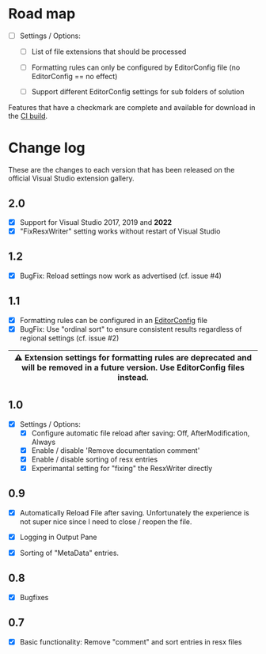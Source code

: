 # Road map

- [ ] Settings / Options:
  - [ ] List of file extensions that should be processed
  - [ ] Formatting rules can only be configured by EditorConfig file (no EditorConfig == no effect)
  - [ ] Support different EditorConfig settings for sub folders of solution


Features that have a checkmark are complete and available for
download in the
[CI build](http://vsixgallery.com/extension/ResxFormatter.61507132-4401-47b1-9950-575e43b964c6/).

# Change log

These are the changes to each version that has been released
on the official Visual Studio extension gallery.

## 2.0
- [x] Support for Visual Studio 2017, 2019 and **2022** 
- [x] "FixResxWriter" setting works without restart of Visual Studio

## 1.2
- [x] BugFix: Reload settings now work as advertised (cf. issue #4)

## 1.1
- [x] Formatting rules can be configured in an [EditorConfig](https://editorconfig.org/) file
- [x] BugFix: Use "ordinal sort" to ensure consistent results regardless of regional settings (cf. issue #2)

| :warning: Extension settings for formatting rules are deprecated and will be removed in a future version. Use EditorConfig files instead. |
| ---- |

## 1.0
- [x] Settings / Options: 
  - [x] Configure automatic file reload after saving: Off, AfterModification, Always
  - [x] Enable / disable 'Remove documentation comment'
  - [x] Enable / disable sorting of resx entries
  - [x] Experimantal setting for "fixing" the ResxWriter directly

## 0.9

- [x] Automatically Reload File after saving. Unfortunately the experience is not super nice since I need to close / reopen the file.
- [x] Logging in Output Pane
- [x] Sorting of "MetaData" entries.


## 0.8

- [x] Bugfixes


## 0.7

- [x] Basic functionality: Remove "comment" and sort entries in resx files

